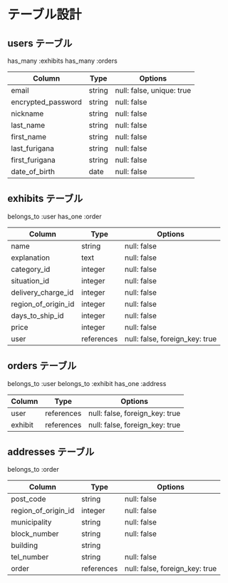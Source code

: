 # テーブル設計

## users テーブル
has_many :exhibits
has_many :orders

| Column             | Type       | Options                        |
| ------------------ | ---------- | ------------------------------ |
| email              | string     | null: false, unique: true      |
| encrypted_password | string     | null: false                    |
| nickname           | string     | null: false                    |
| last_name          | string     | null: false                    |
| first_name         | string     | null: false                    |
| last_furigana      | string     | null: false                    |
| first_furigana     | string     | null: false                    |
| date_of_birth      | date       | null: false                    |

## exhibits テーブル
belongs_to :user
has_one    :order

| Column             | Type       | Options                        |
| ------------------ | ---------- | ------------------------------ |
| name               | string     | null: false                    |
| explanation        | text       | null: false                    |
| category_id        | integer    | null: false                    |
| situation_id       | integer    | null: false                    |
| delivery_charge_id | integer    | null: false                    |
| region_of_origin_id| integer    | null: false                    |
| days_to_ship_id    | integer    | null: false                    |
| price              | integer    | null: false                    |
| user               | references | null: false, foreign_key: true |

## orders テーブル
belongs_to :user
belongs_to :exhibit
has_one    :address

| Column             | Type       | Options                        |
| ------------------ | ---------- | ------------------------------ |
| user               | references | null: false, foreign_key: true |
| exhibit            | references | null: false, foreign_key: true |

## addresses テーブル
belongs_to :order

| Column             | Type       | Options                        |
| ------------------ | ---------- | ------------------------------ |
| post_code          | string     | null: false                    |
| region_of_origin_id| integer    | null: false                    |
| municipality       | string     | null: false                    |
| block_number       | string     | null: false                    |
| building           | string     |                                |
| tel_number         | string     | null: false                    |
| order              | references | null: false, foreign_key: true |
